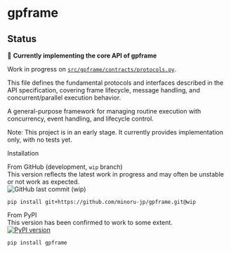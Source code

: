 # gpframe


## Status

🧩 **Currently implementing the core API of gpframe**

Work in progress on [`src/gpframe/contracts/protocols.py`](src/gpframe/contracts/api.py).

This file defines the fundamental protocols and interfaces described in the API specification,
covering frame lifecycle, message handling, and concurrent/parallel execution behavior.



A general-purpose framework for managing routine execution with concurrency, event handling, and lifecycle control.

Note: This project is in an early stage. It currently provides implementation only, with no tests yet.


Installation

From GitHub (development, `wip` branch)  
This version reflects the latest work in progress and may often be unstable or not work as expected.  
![GitHub last commit (wip)](https://img.shields.io/github/last-commit/minoru-jp/gpframe/wip)
```
pip install git+https://github.com/minoru-jp/gpframe.git@wip
```

From PyPI  
This version has been confirmed to work to some extent.  
[![PyPI version](https://img.shields.io/pypi/v/gpframe.svg)](https://pypi.org/project/gpframe/)
```
pip install gpframe
```


